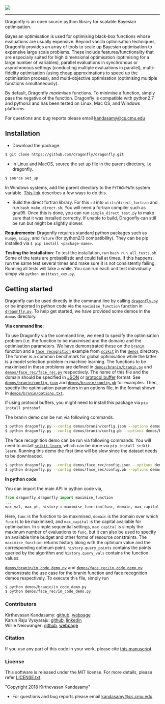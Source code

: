 
<img src="https://dragonfly.github.io/images/dragonfly_bigwords.png"/>

---

Dragonfly is an open source python library for scalable Bayesian optimisation.

Bayesian optimisation is used for optimising black-box functions whose evaluations are
usually expensive. Beyond vanilla optimisation techniques, Dragonfly provides an array of
tools to scale up Bayesian optimisation to expensive large scale problems.
These include features/functionality that are especially suited for
high dimensional optimisation (optimising for a large number of variables),
parallel evaluations in synchronous or asynchronous settings (conducting multiple
evaluations in parallel), multi-fidelity optimisation (using cheap approximations
to speed up the optimisation process), and multi-objective optimisation (optimising
multiple functions simultaneously).

By default, Dragonfly *maximises* functions.
To minimise a function, simply pass the negative of the function.
Dragonfly is compatible with python2.7 and python3 and has been tested on Linux,
Mac OS, and Windows platforms.

For questions and bug reports please email kandasamy@cs.cmu.edu


## Installation

* Download the package.
```bash
$ git clone https://github.com/dragonfly/dragonfly.git
```

* In Linux and MacOS, source the set up file in the parent directory, i.e dragonfly.
```bash
$ source set_up
```
In Windows systems, add the parent directory to the `PYTHONPATH` system variable.
[This
link](https://superuser.com/questions/949560/how-do-i-set-system-environment-variables-in-windows-10)
describes a few ways to do this.

* Build the direct fortran library. For this `cd` into `utils/direct_fortran` and run
  `bash make_direct.sh`. You will need a fortran compiler such as gnu95. Once this is
  done, you can run `simple_direct_test.py` to make sure that it was installed correctly.
  If unable to build, Dragonfly can still be run but might be slightly slower.

**Requirements:**
Dragonfly requires standard python packages such as `numpy`, `scipy`, and `future` (for
python2/3 compatibility). They can be pip installed via
`$ pip install <package-name>`.

**Testing the Installation**:
To test the installation, run ```bash run_all_tests.sh```. Some of the tests are
probabilistic and could fail at times. If this happens, run the same test several times
and make sure it is not consistently failing. Running all tests will take a while.
You can run each unit test individually simpy via `python unittest_xxx.py`.

## Getting started

Dragonfly can be
used directly in the command line by calling
[`dragonfly.py`](dragonfly.py)
or be imported in python code via the `maximise_function` function in
[`dragonfly.py`](dragonfly.py).
To help get started, we have provided some demos in the `demos` directory.

**Via command line**:

To use Dragonfly via the command line, we need to specify the optimisation problem (i.e.
the function to be maximised and the domain) and the optimisation parameters.
We have demonstrated these on the
[`branin`](https://www.sfu.ca/~ssurjano/branin.html) function and a
[`face recognition`](http://scikit-learn.org/0.15/auto_examples/applications/face_recognition.html)
example from [`scikit`](http://scikit-learn.org/0.15/index.html) in the [`demos`](demos) directory.
The former is a common benchmark for global optimisation while the latter is a
model selection problem in machine learning.
The functions to be maximised in these problems are defined in
[`demos/branin/branin.py`](demos/branin/branin.py) and
[`demos/face_rec/face_rec.py`](demos/face_rec/face_rec.py) respectively.
The name of this file and the domain should be specified in
[JSON](https://en.wikipedia.org/wiki/JSON) or
[protocol buffer](https://en.wikipedia.org/wiki/Protocol_Buffers) format.
See
[`demos/branin/config.json`](demos/branin/config.json) and
[`demos/branin/config.pb`](demos/branin/config.pb) for examples.
Then, specify the optimisation parameters in an options file, in the format shown in
[`demos/branin/options.txt`](demos/branin/options.txt).

If using protocol buffers, you might need to install this package via
`pip install protobuf`.

The branin demo can be run via following commands.
```bash
$ python dragonfly.py --config demos/branin/config.json --options demos/branin/options.txt
$ python dragonfly.py --config demos/branin/config.pb --options demos/branin/options.txt
```

The face recognition demo can be run via following commands.
You will need to install 
[`scikit-learn`](http://scikit-learn.org), which can be done via
`pip install scikit-learn`.
Running this demo the first time will be slow since the dataset needs to be downloaded.

```bash
$ python dragonfly.py --config demos/face_rec/config.json --options demos/face_rec/options.txt
$ python dragonfly.py --config demos/face_rec/config.pb --options demos/face_rec/options.txt
```

**In python code**:

You can import the main API in python code via,
```python
from dragonfly.dragonfly import maximise_function
...
max_val, max_pt, history = maximise_function(func, domain, max_capital)
```
Here, `func` is the function to be maximised,
`domain` is the domain over which `func` is to be maximised,
and `max_capital` is the capital available for optimisation.
In simple sequential settings, `max_capital` is simply the maximum number of evaluations
to `func`, but it can also be used to specify an available time budget and other forms
of resource constraints. The `maximise_function` returns history along with the optimum value
and the corresponding optimum point. `history.query_points` contains the points queried by the
algorithm and `history.query_vals` contains the function values.

[`demos/branin/in_code_demo.py`](demos/branin/in_code_demo.py) and
[`demos/face_rec/in_code_demo.py`](demos/face_rec/in_code_demo.py)
demonstrate the use case for the branin function and face recognition demos respectively.
To execute this file, simply run
```bash
$ python demos/branin/in_code_demo.py
$ python demos/face_rec/in_code_demo.py
```

### Contributors

Kirthevasan Kandasamy: [github](https://github.com/kirthevasank),
[webpage](http://www.cs.cmu.edu/~kkandasa/)  
Karun Raju Vysyaraju: [github](https://github.com/karunraju),
[linkedin](https://www.linkedin.com/in/karunrajuvysyaraju)  
Willie Neiswanger: [github](https://github.com/willieneis),
[webpage](http://www.cs.cmu.edu/~wdn/)

### Citation
If you use any part of this code in your work, please cite
[this manuscript](http://www.cs.cmu.edu/~kkandasa/docs/proposal.pdf).

### License
This software is released under the MIT license. For more details, please refer
[LICENSE.txt](https://github.com/dragonfly/dragonfly/blob/master/LICENSE.txt).

"Copyright 2018 Kirthevasan Kandasamy"

- For questions and bug reports please email kandasamy@cs.cmu.edu
